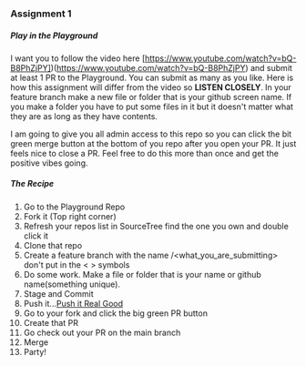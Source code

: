 ### Assignment 1
##### Play in the Playground
I want you to follow the video here [https://www.youtube.com/watch?v=bQ-B8PhZjPY])(https://www.youtube.com/watch?v=bQ-B8PhZjPY) and submit at least 1 PR to the Playground.
You can submit as many as you like. Here is how this assignment will differ from the video so __LISTEN CLOSELY__. In your feature branch make a new file or folder that is your github screen name. If you make a folder you have to put some files in it but it doesn't matter what they are as long as they have contents.

I am going to give you all admin access to this repo so you can click the bit green merge button at the bottom of you repo after you open your PR. It just feels nice to close a PR. Feel free to do this more than once and get the positive vibes going.

##### The Recipe
1. Go to the Playground Repo
2. Fork it (Top right corner)
3. Refresh your repos list in SourceTree find the one you own and double click it
4. Clone that repo
5. Create a feature branch with the name <initials>/<what_you_are_submitting> don't put in the < > symbols
6. Do some work. Make a file or folder that is your name or github name(something unique).
7. Stage and Commit
8. Push it...[Push it Real Good](https://www.youtube.com/watch?v=k4onJ7Z2MLI)
9. Go to your fork and click the big green PR button
10. Create that PR
11. Go check out your PR on the main branch
12. Merge
13. Party!
